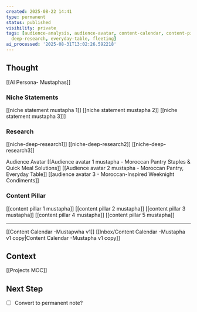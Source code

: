 ```yaml
---
created: 2025-08-22 14:41
type: permanent
status: published
visibility: private
tags: [audience-analysis, audience-avatar, content-calendar, content-pillar, content-strategy,
  deep-research, everyday-table, fleeting]
ai_processed: '2025-08-31T13:02:26.592218'
---
```


<!--
NOTE: This file uses a static date for validation. For new notes, use:
created: 2025-08-22 14:41
-->

## Thought  
[[AI Persona- Mustaphas]]

### Niche Statements
[[niche statement mustapha 1]]
[[niche statement mustapha 2]]
[[niche statement mustapha 3]]]

### Research
[[niche-deep-research1]]
[[niche-deep-research2]]
[[niche-deep-research3]]

Audience Avatar
[[Audience avatar 1 mustapha - Moroccan Pantry Staples & Quick Meal Solutions]]
[[Audience avatar 2 mustapha - Moroccan Pantry, Everyday Table]]
[[audience avatar 3 - Moroccan-Inspired Weeknight Condiments]]

### Content Pillar
[[content pillar 1  mustapha]]
[[content pillar 2 mustapha]]
[[content pillar 3  mustapha]]
[[content pillar 4  mustapha]]
[[content pillar 5  mustapha]]

---
[[Content Calendar -Mustapwha v1]]
[[Inbox/Content Calendar -Mustapha v1 copy|Content Calendar -Mustapha v1 copy]]
## Context  
[[Projects MOC]]

## Next Step  
- [ ] Convert to permanent note?
